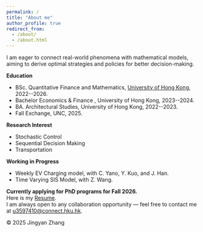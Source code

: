 ```yaml
---
permalink: /
title: "About me"
author_profile: true
redirect_from: 
  - /about/
  - /about.html
---
```

I am eager to connect real-world phenomena with mathematical models, aiming to derive optimal strategies and policies for better decision-making.


**Education**  
- BSc. Quantitative Finance and Mathematics, [University of Hong Kong](https://www.hku.hk/), 2022--2026.
- Bachelor Economics & Finance , University of Hong Kong, 2023--2024.
- BA. Architectural Studies, University of Hong Kong, 2022--2023.
- Fall Exchange, UNC, 2025.

**Research Interest**
- Stochastic Control
- Sequential Decision Making
- Transportation

**Working in Progress**  
- Weekly EV Charging model, with C. Yano, Y. Kuo, and J. Han.
- Time Varying SIS Model, with Z. Wang.


**Currently applying for PhD programs for Fall 2026.**  
Here is my [Resume](/Felix/assets/Zhang_Jingyan_Resume_Application.pdf).  
I am always open to any collaboration opportunity — feel free to contact me at [u3597410@connect.hku.hk](mailto:u3597410@connect.hku.hk).

<footer>
    <p>© 2025 Jingyan Zhang</p>
    <script type="text/javascript" id="mapmyvisitors" src="https://mapmyvisitors.com/map.js?cl=ffffff&w=300&t=tt&d=PJGHYl0CjG8zHjiAFTQLa532eEU8r_LnrpEwdBUvHA8&co=2d78ad&cmo=3acc3a&cmn=ff5353&ct=ffffff"></script>
</footer>
